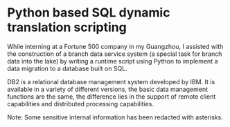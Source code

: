 # Python based SQL dynamic translation scripting

While interning at a Fortune 500 company in my Guangzhou, I assisted with the construction of a branch data service system (a special task for branch data into the lake) by writing a runtime script using Python to implement a data migration to a database built on SQL.

DB2 is a relational database management system developed by IBM. It is available in a variety of different versions, the basic data management functions are the same, the difference lies in the support of remote client capabilities and distributed processing capabilities.

Note: Some sensitive internal information has been redacted with asterisks.

